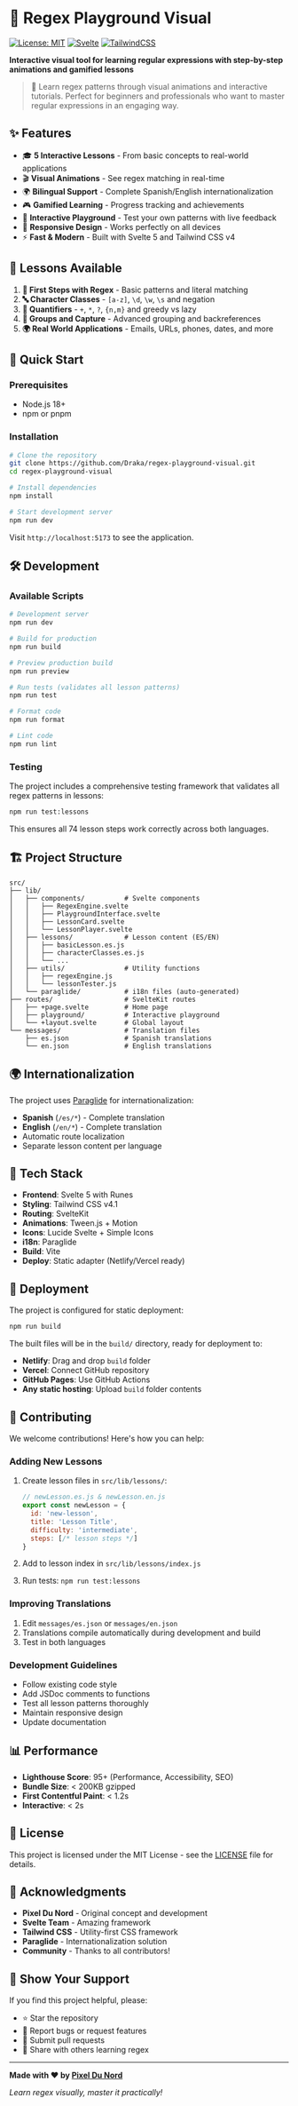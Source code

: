 # 🚀 Regex Playground Visual

[![License: MIT](https://img.shields.io/badge/License-MIT-yellow.svg)](https://opensource.org/licenses/MIT)
[![Svelte](https://img.shields.io/badge/svelte-%23f1413d.svg?style=flat&logo=svelte&logoColor=white)](https://svelte.dev/)
[![TailwindCSS](https://img.shields.io/badge/tailwindcss-%2338B2AC.svg?style=flat&logo=tailwind-css&logoColor=white)](https://tailwindcss.com/)

**Interactive visual tool for learning regular expressions with step-by-step animations and gamified lessons**

> 🌟 Learn regex patterns through visual animations and interactive tutorials. Perfect for beginners and professionals who want to master regular expressions in an engaging way.

## ✨ Features

- 🎓 **5 Interactive Lessons** - From basic concepts to real-world applications
- 🎬 **Visual Animations** - See regex matching in real-time
- 🌍 **Bilingual Support** - Complete Spanish/English internationalization
- 🎮 **Gamified Learning** - Progress tracking and achievements
- 🧪 **Interactive Playground** - Test your own patterns with live feedback
- 📱 **Responsive Design** - Works perfectly on all devices
- ⚡ **Fast & Modern** - Built with Svelte 5 and Tailwind CSS v4

## 🎯 Lessons Available

1. **🚀 First Steps with Regex** - Basic patterns and literal matching
2. **🔤 Character Classes** - `[a-z]`, `\d`, `\w`, `\s` and negation
3. **🔢 Quantifiers** - `+`, `*`, `?`, `{n,m}` and greedy vs lazy
4. **👥 Groups and Capture** - Advanced grouping and backreferences
5. **🌍 Real World Applications** - Emails, URLs, phones, dates, and more

## 🚀 Quick Start

### Prerequisites

- Node.js 18+
- npm or pnpm

### Installation

```bash
# Clone the repository
git clone https://github.com/Draka/regex-playground-visual.git
cd regex-playground-visual

# Install dependencies
npm install

# Start development server
npm run dev
```

Visit `http://localhost:5173` to see the application.

## 🛠️ Development

### Available Scripts

```bash
# Development server
npm run dev

# Build for production
npm run build

# Preview production build
npm run preview

# Run tests (validates all lesson patterns)
npm run test

# Format code
npm run format

# Lint code
npm run lint
```

### Testing

The project includes a comprehensive testing framework that validates all regex patterns in lessons:

```bash
npm run test:lessons
```

This ensures all 74 lesson steps work correctly across both languages.

## 🏗️ Project Structure

```
src/
├── lib/
│   ├── components/          # Svelte components
│   │   ├── RegexEngine.svelte
│   │   ├── PlaygroundInterface.svelte
│   │   ├── LessonCard.svelte
│   │   └── LessonPlayer.svelte
│   ├── lessons/             # Lesson content (ES/EN)
│   │   ├── basicLesson.es.js
│   │   ├── characterClasses.es.js
│   │   └── ...
│   ├── utils/               # Utility functions
│   │   ├── regexEngine.js
│   │   └── lessonTester.js
│   └── paraglide/           # i18n files (auto-generated)
├── routes/                  # SvelteKit routes
│   ├── +page.svelte         # Home page
│   ├── playground/          # Interactive playground
│   └── +layout.svelte       # Global layout
└── messages/                # Translation files
    ├── es.json              # Spanish translations
    └── en.json              # English translations
```

## 🌍 Internationalization

The project uses [Paraglide](https://inlang.com/m/gerre34r/library-inlang-paraglideJs) for internationalization:

- **Spanish** (`/es/*`) - Complete translation
- **English** (`/en/*`) - Complete translation
- Automatic route localization
- Separate lesson content per language

## 🎨 Tech Stack

- **Frontend**: Svelte 5 with Runes
- **Styling**: Tailwind CSS v4.1
- **Routing**: SvelteKit
- **Animations**: Tween.js + Motion
- **Icons**: Lucide Svelte + Simple Icons
- **i18n**: Paraglide
- **Build**: Vite
- **Deploy**: Static adapter (Netlify/Vercel ready)

## 🚢 Deployment

The project is configured for static deployment:

```bash
npm run build
```

The built files will be in the `build/` directory, ready for deployment to:

- **Netlify**: Drag and drop `build` folder
- **Vercel**: Connect GitHub repository
- **GitHub Pages**: Use GitHub Actions
- **Any static hosting**: Upload `build` folder contents

## 🤝 Contributing

We welcome contributions! Here's how you can help:

### Adding New Lessons

1. Create lesson files in `src/lib/lessons/`:
   ```javascript
   // newLesson.es.js & newLesson.en.js
   export const newLesson = {
     id: 'new-lesson',
     title: 'Lesson Title',
     difficulty: 'intermediate',
     steps: [/* lesson steps */]
   }
   ```

2. Add to lesson index in `src/lib/lessons/index.js`

3. Run tests: `npm run test:lessons`

### Improving Translations

1. Edit `messages/es.json` or `messages/en.json`
2. Translations compile automatically during development and build
3. Test in both languages

### Development Guidelines

- Follow existing code style
- Add JSDoc comments to functions
- Test all lesson patterns thoroughly
- Maintain responsive design
- Update documentation

## 📊 Performance

- **Lighthouse Score**: 95+ (Performance, Accessibility, SEO)
- **Bundle Size**: < 200KB gzipped
- **First Contentful Paint**: < 1.2s
- **Interactive**: < 2s

## 📄 License

This project is licensed under the MIT License - see the [LICENSE](LICENSE) file for details.

## 🙏 Acknowledgments

- **Pixel Du Nord** - Original concept and development
- **Svelte Team** - Amazing framework
- **Tailwind CSS** - Utility-first CSS framework
- **Paraglide** - Internationalization solution
- **Community** - Thanks to all contributors!

## 🌟 Show Your Support

If you find this project helpful, please:

- ⭐ Star the repository
- 🐛 Report bugs or request features
- 🔀 Submit pull requests
- 📢 Share with others learning regex

---

**Made with ❤️ by [Pixel Du Nord](https://github.com/pixeldunord)**

*Learn regex visually, master it practically!*